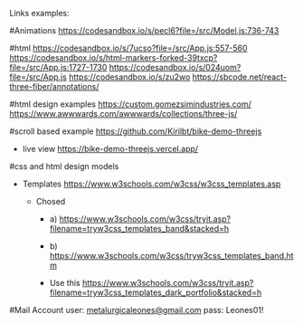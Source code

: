 Links examples:

#Animations
https://codesandbox.io/s/pecl6?file=/src/Model.js:736-743

#html
https://codesandbox.io/s/7ucso?file=/src/App.js:557-560
https://codesandbox.io/s/html-markers-forked-39txcp?file=/src/App.js:1727-1730
https://codesandbox.io/s/024uom?file=/src/App.js
https://codesandbox.io/s/zu2wo
https://sbcode.net/react-three-fiber/annotations/

#html design examples
https://custom.gomezsimindustries.com/
https://www.awwwards.com/awwwards/collections/three-js/

#scroll based example
https://github.com/Kirilbt/bike-demo-threejs

- live view
  https://bike-demo-threejs.vercel.app/

#css and html design models
- Templates
  https://www.w3schools.com/w3css/w3css_templates.asp

  - Chosed
    - a)
    https://www.w3schools.com/w3css/tryit.asp?filename=tryw3css_templates_band&stacked=h

    - b)
      https://www.w3schools.com/w3css/tryw3css_templates_band.htm
    
    - Use this
      https://www.w3schools.com/w3css/tryit.asp?filename=tryw3css_templates_dark_portfolio&stacked=h

#Mail Account
user: metalurgicaleones@gmail.com
pass: Leones01!